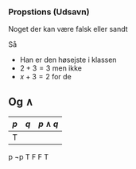 


### Propstions (Udsavn)

Noget der kan være falsk eller sandt

Så 
* Han er den høsejste i klassen
* $2 +3 = 3$
men ikke
* $x + 3 = 2$ for de






## Og $\wedge$

| $p$ | $q$ | $p \wedge q$ |
| --- | --- | ------------ |
| T   |     |              |


p	¬p
T	F
F	T

